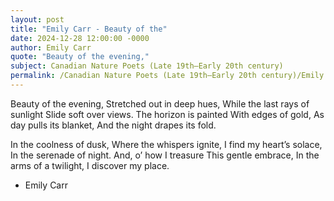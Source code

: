 ```yaml
---
layout: post
title: "Emily Carr - Beauty of the"
date: 2024-12-28 12:00:00 -0000
author: Emily Carr
quote: "Beauty of the evening,"
subject: Canadian Nature Poets (Late 19th–Early 20th century)
permalink: /Canadian Nature Poets (Late 19th–Early 20th century)/Emily Carr/Emily Carr - Beauty of the
---
```


Beauty of the evening,
Stretched out in deep hues,
While the last rays of sunlight
Slide soft over views.
The horizon is painted
With edges of gold,
As day pulls its blanket,
And the night drapes its fold.

In the coolness of dusk,
Where the whispers ignite,
I find my heart’s solace,
In the serenade of night.
And, o’ how I treasure
This gentle embrace,
In the arms of a twilight,
I discover my place.

- Emily Carr

